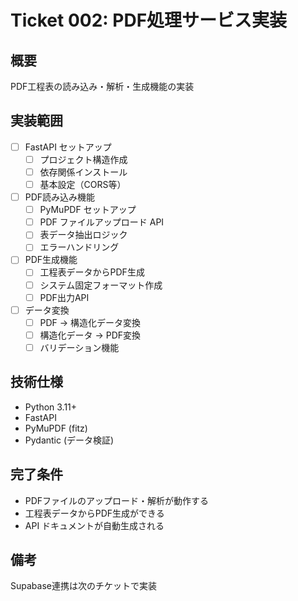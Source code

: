 # Ticket 002: PDF処理サービス実装

## 概要

PDF工程表の読み込み・解析・生成機能の実装

## 実装範囲

- [ ] FastAPI セットアップ
  - [ ] プロジェクト構造作成
  - [ ] 依存関係インストール
  - [ ] 基本設定（CORS等）
- [ ] PDF読み込み機能
  - [ ] PyMuPDF セットアップ
  - [ ] PDF ファイルアップロード API
  - [ ] 表データ抽出ロジック
  - [ ] エラーハンドリング
- [ ] PDF生成機能
  - [ ] 工程表データからPDF生成
  - [ ] システム固定フォーマット作成
  - [ ] PDF出力API
- [ ] データ変換
  - [ ] PDF → 構造化データ変換
  - [ ] 構造化データ → PDF変換
  - [ ] バリデーション機能

## 技術仕様

- Python 3.11+
- FastAPI
- PyMuPDF (fitz)
- Pydantic (データ検証)

## 完了条件

- PDFファイルのアップロード・解析が動作する
- 工程表データからPDF生成ができる
- API ドキュメントが自動生成される

## 備考

Supabase連携は次のチケットで実装
